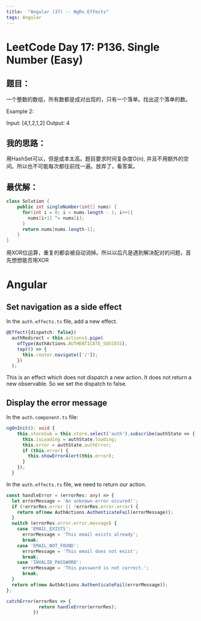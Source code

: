 ```yaml
---
title:  "Angular (37) -- NgRx Effects"
tags: Angular
---
```


# LeetCode Day 17: P136. Single Number (Easy)

## 题目：

一个整数的数组，所有数都是成对出现的，只有一个落单。找出这个落单的数。

Example 2:

Input: [4,1,2,1,2]
Output: 4

## 我的思路：

用HashSet可以，但是成本太高。题目要求时间复杂度O(n), 并且不用额外的空间。所以也不可能每次都往前找一遍。放弃了，看答案。

## 最优解：

```java
class Solution {
    public int singleNumber(int[] nums) {
      for(int i = 0; i < nums.length - 1; i++){
        nums[i+1] ^= nums[i];
      }
      return nums[nums.length-1];
    }
}
```

用XOR位运算，重复的都会被自动消掉。所以以后凡是遇到解决配对的问题，首先想想能否用XOR

# Angular

## Set navigation as a side effect

In the `auth.effects.ts` file, add a new effect.

```typescript
@Effect({dispatch: false})
  authRedirect = this.actions$.pipe(
    ofType(AuthActions.AUTHENTICATE_SUCCESS),
    tap(() => {
      this.router.navigate(['/']);
    })
  );
```

This is an effect which does not dispatch a new action. It does not return a new observable. So we set the dispatch 
to false.

## Display the error message

In the `auth.component.ts` file:

```typescript
ngOnInit(): void {
    this.storeSub = this.store.select('auth').subscribe(authState => {
      this.isLoading = authState.loading;
      this.error = authState.authError;
      if (this.error) {
        this.showErrorAlert(this.error);
      }
    });
  }
```

In the `auth.effects.ts` file, we need to return our action.

```typescript
const handleError = (errorRes: any) => {
  let errorMessage = 'An unknown error occured!';
  if (!errorRes.error || !errorRes.error.error) {
    return of(new AuthActions.AuthenticateFail(errorMessage));
  }
  switch (errorRes.error.error.message) {
    case 'EMAIL_EXISTS':
      errorMessage = 'This email exists already';
      break;
    case 'EMAIL_NOT_FOUND':
      errorMessage = 'This email does not exist';
      break;
    case 'INVALID_PASSWORD':
      errorMessage = 'This password is not correct.';
      break;
  }
  return of(new AuthActions.AuthenticateFail(errorMessage));
};
```

```typescript
catchError(errorRes => {
            return handleError(errorRes);
          })
```
















